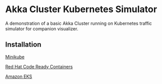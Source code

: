 
# Akka Cluster Kubernetes Simulator

A demonstration of a basic Akka Cluster running on Kubernetes traffic simulator for companion visualizer.

## Installation

[Minikube](https://github.com/mckeeh3/akka-cluster-kubernetes-simulator/blob/main/README-minikube.md)

[Red Hat Code Ready Containers](https://github.com/mckeeh3/akka-cluster-kubernetes-simulator/blob/main/README-minikube.md)

[Amazon EKS](https://github.com/mckeeh3/akka-cluster-kubernetes-visualizer/blob/main/README-amazon-eks.md)
